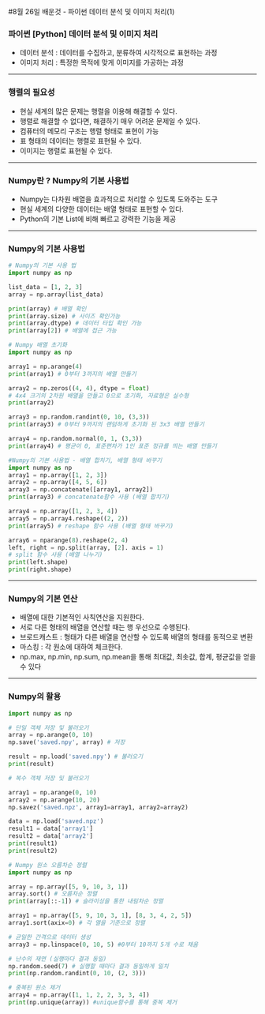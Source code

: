 #8월 26일 배운것 - 파이썬 데이터 분석 및 이미지 처리(1)

### 파이썬 [Python] 데이터 분석 및  이미지 처리

- 데이터 분석 : 데이터를 수집하고, 분류하여 시각적으로 표현하는 과정
- 이미지 처리 : 특정한 목적에 맞게 이미지를 가공하는 과정

---

### 행렬의 필요성

- 현실 세계의 많은 문제는 행렬을 이용해 해결할 수 있다.
- 행렬로 해결할 수 없다면, 해결하기 매우 어려운 문제일 수 있다.
- 컴퓨터의 메모리 구조는 행렬 형태로 표현이 가능
- 표 형태의 데이터는 행렬로 표현될 수 있다.
- 이미지는 행렬로 표현될 수 있다.

---

### Numpy란 ?  Numpy의 기본 사용법

- Numpy는 다차원 배열을 효과적으로 처리할 수 있도록 도와주는 도구
- 현실 세계의 다양한 데이터는 배열 형태로 표현할 수 있다.
- Python의 기본 List에 비해 빠르고 강력한 기능을 제공

---

### Numpy의 기본 사용법

```python
# Numpy의 기본 사용 법
import numpy as np

list_data = [1, 2, 3]
array = np.array(list_data)

print(array) # 배열 확인
print(array.size) # 사이즈 확인가능
print(array.dtype) # 데이터 타입 확인 가능
print(array[2]) # 배열에 접근 가능
```

```python
# Numpy 배열 초기화
import numpy as np

array1 = np.arange(4)
print(array1) # 0부터 3까지의 배열 만들기

array2 = np.zeros((4, 4), dtype = float)
# 4x4 크기의 2차원 배열을 만들고 0으로 초기화, 자료형은 실수형
print(array2)

array3 = np.random.randint(0, 10, (3,3))
print(array3) # 0부터 9까지의 랜덤하게 초기화 된 3x3 배열 만들기

array4 = np.random.normal(0, 1, (3,3))
print(array4) # 평균이 0, 표준편차가 1인 표준 정규를 띄는 배열 만들기

```

```python
#Numpy의 기본 사용법 - 배열 합치기, 배열 형태 바꾸기
import numpy as np
array1 = np.array([1, 2, 3])
array2 = np.array([4, 5, 6])
array3 = np.concatenate([array1, array2])
print(array3) # concatenate함수 사용 (배열 합치기)

array4 = np.array([1, 2, 3, 4])
array5 = np.array4.reshape((2, 2))
print(array5) # reshape 함수 사용 (배열 형태 바꾸기)

array6 = nparange(8).reshape(2, 4)
left, right = np.split(array, [2]. axis = 1)
# split 함수 사용 (배열 나누기)
print(left.shape)
print(right.shape)
```

---

### Numpy의 기본 연산

- 배열에 대한 기본적인 사칙연산을 지원한다.
- 서로 다른 형태의 배열을 연산할 때는 행 우선으로 수행된다.
- 브로드캐스트 : 형태가 다른 배열을 연산할 수 있도록 배열의 형태를 동적으로 변환
- 마스킹 : 각 원소에 대하여 체크한다.
- np.max, np.min, np.sum, np.mean을 통해 최대값, 최솟값, 합계, 평균값을 얻을 수 있다

---

### Numpy의 활용

```python
import numpy as np

# 단일 객체 저장 및 불러오기
array = np.arange(0, 10)
np.save('saved.npy', array) # 저장

result = np.load('saved.npy') # 불러오기
print(result)

# 복수 객체 저장 및 불러오기

array1 = np.arange(0, 10)
array2 = np.arange(10, 20)
np.savez('saved.npz', array1=array1, array2=array2)

data = np.load('saved.npz')
result1 = data['array1']
result2 = data['array2']
print(result1)
print(result2)
```

```python
# Numpy 원소 오름차순 정렬
import numpy as np

array = np.array([5, 9, 10, 3, 1])
array.sort() # 오름차순 정렬
print(array[::-1]) # 슬라이싱을 통한 내림차순 정렬

array1 = np.array([5, 9, 10, 3, 1], [8, 3, 4, 2, 5])
array1.sort(axix=0) # 각 열을 기준으로 정렬

# 균일한 간격으로 데이터 생성
array3 = np.linspace(0, 10, 5) #0부터 10까지 5개 수로 채움

# 난수의 재연 (실행마다 결과 동일)
np.random.seed(7) # 실행할 때마다 결과 동일하게 일치
print(np.random.randint(0, 10, (2, 3)))

# 중복된 원소 제거
array4 = np.array([1, 1, 2, 2, 3, 3, 4])
print(np.unique(array)) #unique함수를 통해 중복 제거

```
